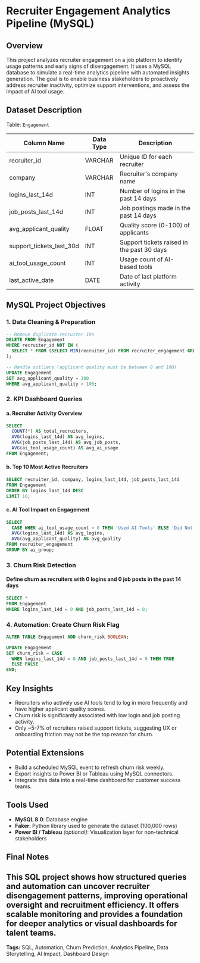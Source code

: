 # Recruiter Engagement Analytics Pipeline (MySQL)

## Overview

This project analyzes recruiter engagement on a job platform to identify usage patterns and early signs of disengagement. It uses a MySQL database to simulate a real-time analytics pipeline with automated insights generation. The goal is to enable business stakeholders to proactively address recruiter inactivity, optimize support interventions, and assess the impact of AI tool usage.

## Dataset Description

Table: `Engagement`

| Column Name                 | Data Type | Description                                |
| --------------------------- | --------- | ------------------------------------------ |
| recruiter\_id               | VARCHAR   | Unique ID for each recruiter               |
| company                     | VARCHAR   | Recruiter's company name                   |
| logins\_last\_14d           | INT       | Number of logins in the past 14 days       |
| job\_posts\_last\_14d       | INT       | Job postings made in the past 14 days      |
| avg\_applicant\_quality     | FLOAT     | Quality score (0-100) of applicants        |
| support\_tickets\_last\_30d | INT       | Support tickets raised in the past 30 days |
| ai\_tool\_usage\_count      | INT       | Usage count of AI-based tools              |
| last\_active\_date          | DATE      | Date of last platform activity             |

## MySQL Project Objectives

### 1. Data Cleaning & Preparation

```sql
-- Remove duplicate recruiter IDs
DELETE FROM Engagement
WHERE recruiter_id NOT IN (
  SELECT * FROM (SELECT MIN(recruiter_id) FROM recruiter_engagement GROUP BY recruiter_id) AS temp
);

-- Handle outliers (applicant quality must be between 0 and 100)
UPDATE Engagement
SET avg_applicant_quality = 100
WHERE avg_applicant_quality > 100;
```

### 2. KPI Dashboard Queries

#### a. Recruiter Activity Overview

```sql
SELECT
  COUNT(*) AS total_recruiters,
  AVG(logins_last_14d) AS avg_logins,
  AVG(job_posts_last_14d) AS avg_job_posts,
  AVG(ai_tool_usage_count) AS avg_ai_usage
FROM Engagement;
```

#### b. Top 10 Most Active Recruiters

```sql
SELECT recruiter_id, company, logins_last_14d, job_posts_last_14d
FROM Engagement
ORDER BY logins_last_14d DESC
LIMIT 10;
```

#### c. AI Tool Impact on Engagement

```sql
SELECT
  CASE WHEN ai_tool_usage_count > 0 THEN 'Used AI Tools' ELSE 'Did Not Use AI Tools' END AS ai_group,
  AVG(logins_last_14d) AS avg_logins,
  AVG(avg_applicant_quality) AS avg_quality
FROM recruiter_engagement
GROUP BY ai_group;
```

### 3. Churn Risk Detection

#### Define churn as recruiters with 0 logins and 0 job posts in the past 14 days

```sql
SELECT *
FROM Engagement
WHERE logins_last_14d = 0 AND job_posts_last_14d = 0;
```

### 4. Automation: Create Churn Risk Flag

```sql
ALTER TABLE Engagement ADD churn_risk BOOLEAN;

UPDATE Engagement
SET churn_risk = CASE
  WHEN logins_last_14d = 0 AND job_posts_last_14d = 0 THEN TRUE
  ELSE FALSE
END;
```

## Key Insights

* Recruiters who actively use AI tools tend to log in more frequently and have higher applicant quality scores.
* Churn risk is significantly associated with low login and job posting activity.
* Only \~5-7% of recruiters raised support tickets, suggesting UX or onboarding friction may not be the top reason for churn.

## Potential Extensions

* Build a scheduled MySQL event to refresh churn risk weekly.
* Export insights to Power BI or Tableau using MySQL connectors.
* Integrate this data into a real-time dashboard for customer success teams.

## Tools Used

* **MySQL 8.0**: Database engine
* **Faker**: Python library used to generate the dataset (100,000 rows)
* **Power BI / Tableau** *(optional)*: Visualization layer for non-technical stakeholders

## Final Notes

This SQL project shows how structured queries and automation can uncover recruiter disengagement patterns, improving operational oversight and recruitment efficiency. It offers scalable monitoring and provides a foundation for deeper analytics or visual dashboards for talent teams.
---

**Tags:** SQL, Automation, Churn Prediction, Analytics Pipeline, Data Storytelling, AI Impact, Dashboard Design
